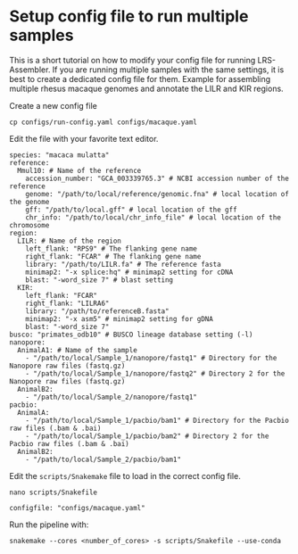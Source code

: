 # Setup config file to run multiple samples


This is a short tutorial on how to modify your config file for running LRS-Assembler.
If you are running multiple samples with the same settings, it is best to create a dedicated config file for them.
Example for assembling multiple rhesus macaque genomes and annotate the LILR and KIR regions.

Create a new config file

```
cp configs/run-config.yaml configs/macaque.yaml
```

Edit the file with your favorite text editor.


```
species: "macaca mulatta"
reference:
  Mmul10: # Name of the reference
    accession_number: "GCA_003339765.3" # NCBI accession number of the reference
    genome: "/path/to/local/reference/genomic.fna" # local location of the genome
    gff: "/path/to/local.gff" # local location of the gff
    chr_info: "/path/to/local/chr_info_file" # local location of the chromosome
region:
  LILR: # Name of the region
    left_flank: "RPS9" # The flanking gene name
    right_flank: "FCAR" # The flanking gene name
    library: "/path/to/LILR.fa" # The reference fasta
    minimap2: "-x splice:hq" # minimap2 setting for cDNA
    blast: "-word_size 7" # blast setting
  KIR:
    left_flank: "FCAR"
    right_flank: "LILRA6"
    library: "/path/to/referenceB.fasta" 
    minimap2: "-x asm5" # minimap2 setting for gDNA
    blast: "-word_size 7"
busco: "primates_odb10" # BUSCO lineage database setting (-l)
nanopore:
  AnimalA1: # Name of the sample
    - "/path/to/local/Sample_1/nanopore/fastq1" # Directory for the Nanopore raw files (fastq.gz)
    - "/path/to/local/Sample_1/nanopore/fastq2" # Directory 2 for the Nanopore raw files (fastq.gz)
  AnimalB2:
    - "/path/to/local/Sample_2/nanopore/fastq1" 
pacbio:
  AnimalA:
    - "/path/to/local/Sample_1/pacbio/bam1" # Directory for the Pacbio raw files (.bam & .bai)
    - "/path/to/local/Sample_1/pacbio/bam2" # Directory 2 for the Pacbio raw files (.bam & .bai)
  AnimalB2:
    - "/path/to/local/Sample_2/pacbio/bam1"
```

Edit the `scripts/Snakemake` file to load in the correct config file.

```
nano scripts/Snakefile
```

```
configfile: "configs/macaque.yaml"
```

Run the pipeline with:

```
snakemake --cores <number_of_cores> -s scripts/Snakefile --use-conda
```


